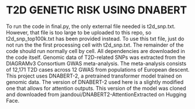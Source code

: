 # T2D GENETIC RISK USING DNABERT

To run the code in final.py, the only external file needed is t2d_snp.txt. However, that file is too large to be uploaded to this repo, so t2d_snp_top100k.txt has been provided instead. To use this txt file, just do not run the the first processing cell with t2d_snp.txt. The remainder of the code should run normally cell by cell. All dependencies are downloaded in the code itself. Genomic data of T2D-related SNPs was extracted from the DIAGRAMv3 Consortium GWAS meta-analysis. The meta-analysis consists of 12,171 T2D cases across 12 GWAS from populations of European descent. This project uses DNABERT-2, a pretrained transformer model trained on genomic data. The version of DNABERT-2 used here is a slightly modified one that allows for attention outputs. This version of the model was cloned and downloaded from jaandoui/DNABERT2-AttentionExtracted on Hugging Face.

